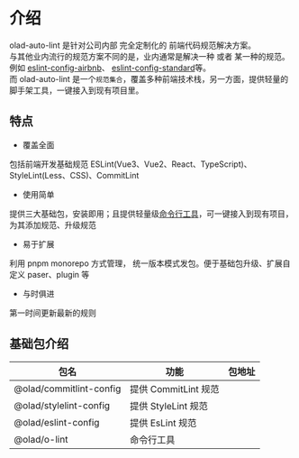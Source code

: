 # 介绍

olad-auto-lint 是针对公司内部 完全定制化的 前端代码规范解决方案。  
与其他业内流行的规范方案不同的是，业内通常是解决一种 或者 某一种的规范。  
例如 [eslint-config-airbnb](https://www.npmjs.com/package/eslint-config-airbnb)、
[eslint-config-standard](https://www.npmjs.com/package/eslint-config-standard)等。  
而 olad-auto-lint 是一个`规范集合`，覆盖多种前端技术栈，另一方面，提供轻量的脚手架工具，一键接入到现有项目里。

## 特点

- 覆盖全面

包括前端开发基础规范 ESLint(Vue3、Vue2、React、TypeScript)、StyleLint(Less、CSS)、CommitLint

- 使用简单

提供三大基础包，安装即用；且提供轻量级[命令行工具](/cli/intro)，可一键接入到现有项目，为其添加规范、升级规范

- 易于扩展

利用 pnpm monorepo 方式管理， 统一版本模式发包。便于基础包升级、扩展自定义 paser、plugin 等

- 与时俱进

第一时间更新最新的规则

## 基础包介绍

| 包名                    | 功能                 | 包地址 |
| ----------------------- | -------------------- | ------ |
| @olad/commitlint-config | 提供 CommitLint 规范 |        |
| @olad/stylelint-config  | 提供 StyleLint 规范  |        |
| @olad/eslint-config     | 提供 EsLint 规范     |        |
| @olad/o-lint            | 命令行工具           |        |
